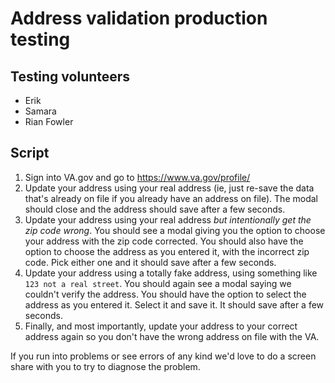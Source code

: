 # Address validation production testing 

## Testing volunteers

- Erik
- Samara
- Rian Fowler

## Script

1. Sign into VA.gov and go to https://www.va.gov/profile/
1. Update your address using your real address (ie, just re-save the data that's already on file if you already have an address on file). The modal should close and the address should save after a few seconds.
1. Update your address using your real address _but intentionally get the zip code wrong_. You should see a modal giving you the option to choose your address with the zip code corrected. You should also have the option to choose the address as you entered it, with the incorrect zip code. Pick either one and it should save after a few seconds.
1. Update your address using a totally fake address, using something like `123 not a real street`. You should again see a modal saying we couldn't verify the address. You should have the option to select the address as you entered it. Select it and save it. It should save after a few seconds.
1. Finally, and most importantly, update your address to your correct address again so you don't have the wrong address on file with the VA.

If you run into problems or see errors of any kind we'd love to do a screen share with you to try to diagnose the problem.
